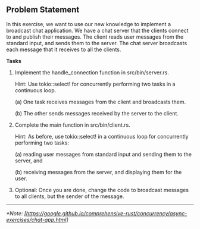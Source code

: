 ## Problem Statement
In this exercise, we want to use our new knowledge to implement a broadcast chat application. We have a chat server that the clients connect to and publish their messages. The client reads user messages from the standard input, and sends them to the server. The chat server broadcasts each message that it receives to all the clients.


__Tasks__
1. Implement the handle_connection function in src/bin/server.rs.
    
    Hint: Use tokio::select! for concurrently performing two tasks in a continuous loop. 

    (a) One task receives messages from the client and broadcasts them.

    (b) The other sends messages received by the server to the client.

2. Complete the main function in src/bin/client.rs.
    
    Hint: As before, use tokio::select! in a continuous loop for concurrently performing two tasks:

    (a) reading user messages from standard input and sending them to the server, and 

    (b) receiving messages from the server, and displaying them for the user.
3. Optional: Once you are done, change the code to broadcast messages to all clients, but the sender of the message.

---

*\*Note: [https://google.github.io/comprehensive-rust/concurrency/async-exercises/chat-app.html]* 
